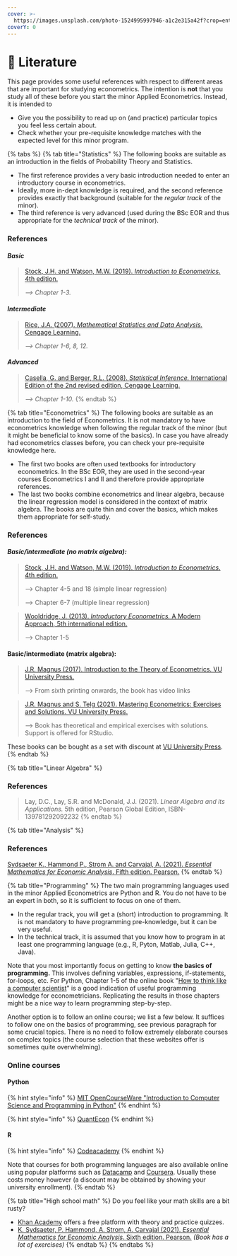 ```yaml
---
cover: >-
  https://images.unsplash.com/photo-1524995997946-a1c2e315a42f?crop=entropy&cs=srgb&fm=jpg&ixid=MnwxOTcwMjR8MHwxfHNlYXJjaHw3fHxsaXRlcmF0dXJlfGVufDB8fHx8MTY4Mjk1MTA3MQ&ixlib=rb-4.0.3&q=85
coverY: 0
---
```


# 📖 Literature

This page provides some useful references with respect to different areas that are important for studying econometrics. The intention is **not** that you study all of these before you start the minor Applied Econometrics. Instead, it is intended to&#x20;

* Give you the possibility to read up on (and practice) particular topics you feel less certain about.
* Check whether your pre-requisite knowledge matches with the expected level for this minor program.

{% tabs %}
{% tab title="Statistics" %}
The following books are suitable as an introduction in the fields of Probability Theory and Statistics.&#x20;

* The first reference provides a very basic introduction needed to enter an introductory course in econometrics.&#x20;
* Ideally, more in-dept knowledge is required, and the second reference provides exactly that background (suitable for the _regular track_ of the minor).&#x20;
* The third reference is very advanced (used during the BSc EOR and thus appropriate for the _technical track_ of the minor).&#x20;

### References

#### _Basic_

> [Stock, J.H. and Watson, M.W. (2019). _Introduction to Econometrics_. 4th edition.](https://scholar.harvard.edu/stock/pages/introduction-econometrics)
>
> _--> Chapter 1-3._

#### _Intermediate_

> [Rice, J.A. (2007). _Mathematical Statistics and Data Analysis._ Cengage Learning.](https://books.google.nl/books/about/Mathematical\_Statistics\_and\_Data\_Analysi.html?id=7SI8AAAAQBAJ\&redir\_esc=y)&#x20;
>
> _--> Chapter 1-6, 8, 12._

#### _Advanced_

> [Casella, G. and Berger, R.L. (2008). _Statistical Inference._ International Edition of the 2nd revised edition, Cengage Learning. ](https://www.amazon.com/Statistical-Inference-George-Casella/dp/0534243126)
>
> _--> Chapter 1-10._
{% endtab %}

{% tab title="Econometrics" %}
The following books are suitable as an introduction to the field of Econometrics. It is not mandatory to have econometrics knowledge when following the regular track of the minor (but it might be beneficial to know some of the basics). In case you have already had econometrics classes before, you can check your pre-requisite knowledge here.

* The first two books are often used textbooks for introductory econometrics. In the BSc EOR, they are used in the second-year courses Econometrics I and II and therefore provide appropriate references.
* The last two books combine econometrics and linear algebra, because the linear regression model is considered in the context of matrix algebra. The books are quite thin and cover the basics, which makes them appropriate for self-study.&#x20;

### References

#### _Basic/intermediate (no matrix algebra):_

> [Stock, J.H. and Watson, M.W. (2019). _Introduction to Econometrics_. 4th edition.](https://scholar.harvard.edu/stock/pages/introduction-econometrics)
>
> \--> Chapter 4-5 and 18 (simple linear regression)
>
> \--> Chapter 6-7 (multiple linear regression)

> [Wooldridge, J. (2013). _Introductory Econometrics._ A Modern Approach, 5th international edition.](https://drive.google.com/file/d/1Gw\_VYjaRxi8Tq-EroKiQLJYuFIW3gs9f/view)
>
> \--> Chapter 1-5

#### Basic/intermediate (matrix algebra):

> [J.R. Magnus (2017). Introduction to the Theory of Econometrics. VU University Press. ](https://vuuniversitypress.com/product/introduction-to-the-theory-of-econometrics/?lang=en)
>
> \--> From sixth printing onwards, the book has video links

> [J.R. Magnus and S. Telg (2021). Mastering Econometrics: Exercises and Solutions. VU University Press.](https://vuuniversitypress.com/product/mastering-econometrics/?lang=en)
>
> \--> Book has theoretical and empirical exercises with solutions. Support is offered for RStudio.&#x20;

These books can be bought as a set with discount at [VU University Press](https://vuuniversitypress.com/product/expected-set-introduction-to-the-theory-of-econometrics-mastering-econometrics/?lang=en).
{% endtab %}

{% tab title="Linear Algebra" %}
### References

> Lay, D.C., Lay, S.R. and McDonald, J.J. (2021). _Linear Algebra and its Applications._ 5th edition, Pearson Global Edition, ISBN-139781292092232
{% endtab %}

{% tab title="Analysis" %}
### References

[Sydsaeter K., Hammond P., Strom A. and Carvajal, A. (2021). _Essential Mathematics for Economic Analysis_. Fifth edition. Pearson.](https://www.pearson.com/nl/en\_NL/higher-education/subject-catalogue/economics/sydsaeter-essential-mathematics-for-economic-analysis-6e.html?tab=about)
{% endtab %}

{% tab title="Programming" %}
The two main programming languages used in the minor Applied Econometrics are Python and R. You do not have to be an expert in both, so it is sufficient to focus on one of them.

* In the regular track, you will get a (short) introduction to programming. It is not mandatory to have programming pre-knowledge, but it can be very useful.
* In the technical track, it is assumed that you know how to program in at least one programming language (e.g., R, Pyton, Matlab, Julia, C++, Java).

Note that you most importantly focus on getting to know **the basics of programming.** This involves defining variables, expressions, if-statements, for-loops, etc. For Python, Chapter 1-5 of the online book "[How to think like a computer scientist](https://readthedocs.org/projects/howtothink/downloads/pdf/latest/)" is a good indication of useful programming knowledge for econometricians. Replicating the results in those chapters might be a nice way to learn programming step-by-step.

Another option is to follow an online course; we list a few below. It suffices to follow one on the basics of programming, see previous paragraph for some crucial topics. There is no need to follow extremely elaborate courses on complex topics (the course selection that these websites offer is sometimes quite overwhelming).&#x20;

### Online courses

#### Python

{% hint style="info" %}
[MIT OpenCourseWare "Introduction to Computer Science and Programming in Python"](https://ocw.mit.edu/courses/6-0001-introduction-to-computer-science-and-programming-in-python-fall-2016/)
{% endhint %}

{% hint style="info" %}
[QuantEcon](https://quantecon.org/)
{% endhint %}

#### R

{% hint style="info" %}
[Codeacademy](https://www.codecademy.com/learn/learn-r)
{% endhint %}

Note that courses for both programming languages are also available online using popular platforms such as [Datacamp](https://www.datacamp.com/) and [Coursera](https://www.coursera.org/). Usually these costs money however (a discount may be obtained by showing your university enrollment). &#x20;
{% endtab %}

{% tab title="High school math" %}
Do you feel like your math skills are a bit rusty?&#x20;

* [Khan Academy](https://www.khanacademy.org/) offers a free platform with theory and practice quizzes.
* [K. Sydsaeter, P. Hammond, A. Strom, A. Carvajal (2021). _Essential Mathematics for Economic Analysis_. Sixth edition. Pearson.](https://www.pearson.com/nl/en\_NL/higher-education/subject-catalogue/economics/sydsaeter-essential-mathematics-for-economic-analysis-6e.html?tab=about) _(Book has a lot of exercises)_
{% endtab %}
{% endtabs %}

